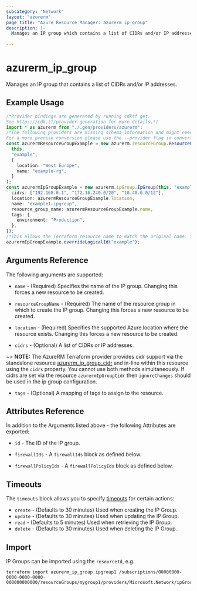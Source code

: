 ```yaml
---
subcategory: "Network"
layout: "azurerm"
page_title: "Azure Resource Manager: azurerm_ip_group"
description: |-
  Manages an IP group which contains a list of CIDRs and/or IP addresses.
  
---
```


# azurerm\_ip\_group

Manages an IP group that contains a list of CIDRs and/or IP addresses.

## Example Usage

```typescript
/*Provider bindings are generated by running cdktf get.
See https://cdk.tf/provider-generation for more details.*/
import * as azurerm from "./.gen/providers/azurerm";
/*The following providers are missing schema information and might need manual adjustments to synthesize correctly: azurerm.
For a more precise conversion please use the --provider flag in convert.*/
const azurermResourceGroupExample = new azurerm.resourceGroup.ResourceGroup(
  this,
  "example",
  {
    location: "West Europe",
    name: "example-rg",
  }
);
const azurermIpGroupExample = new azurerm.ipGroup.IpGroup(this, "example_1", {
  cidrs: ["192.168.0.1", "172.16.240.0/20", "10.48.0.0/12"],
  location: azurermResourceGroupExample.location,
  name: "example1-ipgroup",
  resource_group_name: azurermResourceGroupExample.name,
  tags: {
    environment: "Production",
  },
});
/*This allows the Terraform resource name to match the original name. You can remove the call if you don't need them to match.*/
azurermIpGroupExample.overrideLogicalId("example");

```

## Arguments Reference

The following arguments are supported:

*   `name` - (Required) Specifies the name of the IP group. Changing this forces a new resource to be created.

*   `resourceGroupName` - (Required) The name of the resource group in which to create the IP group. Changing this forces a new resource to be created.

*   `location` - (Required) Specifies the supported Azure location where the resource exists. Changing this forces a new resource to be created.

*   `cidrs` - (Optional) A list of CIDRs or IP addresses.

\~> **NOTE:** The AzureRM Terraform provider provides cidr support via the standalone resource [azurerm\_ip\_group\_cidr](ip_group_cidr.html) and in-line within this resource using the `cidrs` property. You cannot use both methods simultaneously. If cidrs are set via the resource `azurermIpGroupCidr` then `ignoreChanges` should be used in the ip group configuration.

* `tags` - (Optional) A mapping of tags to assign to the resource.

## Attributes Reference

In addition to the Arguments listed above - the following Attributes are exported:

*   `id` - The ID of the IP group.

*   `firewallIds` - A `firewallIds` block as defined below.

*   `firewallPolicyIds` - A `firewallPolicyIds` block as defined below.

## Timeouts

The `timeouts` block allows you to specify [timeouts](https://www.terraform.io/language/resources/syntax#operation-timeouts) for certain actions:

* `create` - (Defaults to 30 minutes) Used when creating the IP Group.
* `update` - (Defaults to 30 minutes) Used when updating the IP Group.
* `read` - (Defaults to 5 minutes) Used when retrieving the IP Group.
* `delete` - (Defaults to 30 minutes) Used when deleting the IP Group.

## Import

IP Groups can be imported using the `resourceId`, e.g.

```shell
terraform import azurerm_ip_group.ipgroup1 /subscriptions/00000000-0000-0000-0000-000000000000/resourceGroups/mygroup1/providers/Microsoft.Network/ipGroups/myIpGroup
```
